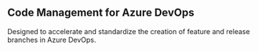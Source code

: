 ## **Code Management for Azure DevOps**

Designed to accelerate and standardize the creation of feature and release branches in Azure DevOps.

